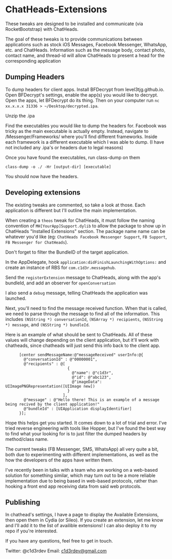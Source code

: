 # ChatHeads-Extensions
These tweaks are designed to be installed and communicate (via RocketBootstrap) with ChatHeads.

The goal of these tweaks is to provide communications between applications such as stock iOS Messages, Facebook Messenger, WhatsApp, etc. and ChatHeads. Information such as the message body, contact photo, contact name, and thread-id will allow ChatHeads to present a head for the corresponding application


## Dumping Headers

To dump headers for client apps. Install BFDecrypt from level3tjg.github.io. Open BFDecrypt's settings, enable the app(s) you would like to decrypt. Open the apps, let BFDecrypt do its thing. Then on your computer run 
`nc xx.x.x.x 31336 > ~/Desktop/decrypted.ipa`. 

Unzip the .ipa

Find the executables you would like to dump the headers for. Facebook was tricky as the main executable is actually empty. Instead, navigate to /Messenger/Frameworks/ where you'll find different frameworks. Inside each framework is a different executable which I was able to dump.
(I have not included any .ipa's or headers due to legal reasons)

Once you have found the executables, run class-dump on them

`class-dump -o ./ -Hr [output-dir] [executable]`

You should now have the headers.

## Developing extensions

The existing tweaks are commented, so take a look at those. Each application is different but I'll outline the main implementation. 

When creating a `theos` tweak for ChatHeads, it must follow the naming convention of `MH[YourApp]Support.dylib` to allow the package to show up in ChatHeads "Installed Extensions" section. The package name name can be whatever you'd like (eg: `ChatHeads Facebook Messenger Support`, `FB Support`, `FB Messenger for ChatHeads`).

Don't forget to filter the BundleID of the target application.

In the AppDelegate, hook `application:didFinishLaunchingWithOptions:` and create an instance of RBS for `com.c1d3r.messagehub`.

Send the `registerExtension` message to ChatHeads, along with the app's bundleId, and add an observer for `openConversation`

I also send a `debug` message, telling ChatHeads the application was launched.

Next, you'll need to find the message received function. When that is called, we need to parse through the message to find all of the information. This includes `(NSString *) conversationId`, `(NSArray *) recipients`, `(NSString *) message`, and `(NSString *) bundleId`.

Here is an example of what should be sent to ChatHeads. All of these values will change depending on the client application, but it'll work with chatheads, since chatheads will just send this info back to the client app.

```
      [center sendMessageName:@"messageReceived" userInfo:@{
        @"conversationId" : @"00000001",
        @"recipients" : @[
                           {
                             @"name": @"c1d3r",
                             @"id": @"abc123",
                             @"imageData": UIImagePNGRepresentation([UIImage new])
                           }
                         ],
        @"message" : @"Hello there! This is an example of a message being recived by the client application!"
        @"bundleId" : [UIApplication displayIdentifier]
      }];

```

Hope this helps get you started. It comes down to a lot of trial and error. I've tried reverse engineering with tools like Hopper, but I've found the best way to find what your looking for is to just filter the dumped headers by method/class name.

The current tweaks (FB Messenger, SMS, WhatsApp) all very quite a bit, both due to experimenting with different implementations, as well as the how the developers of the apps have written them.

I've recently been in talks with a team who are working on a web-based solution for something similar, which may turn out to be a more reliable implementation due to being based in web-based protocols, rather than hooking a front end app receiving data from said web protocols.

## Publishing

In chathead's settings, I have a page to display the Available Extensions, then open them in Cydia (or Sileo). If you create an extension, let me know and I'll add it to the list of availible extensions! I can also deploy it to my repo if you're interested.

If you have any questions, feel free to get in touch.

Twitter: @c1d3rdev
Email:   c1d3rdev@gmail.com
